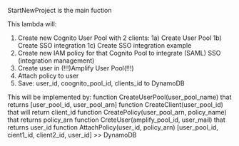 StartNewProject is the main fuction

This lambda will:
 1) Create new Cognito User Pool with 2 clients:
  1a) Create User Pool
  1b) Create SSO integration
  1c) Create SSO integration example
 2) Create new IAM policy for that Cognito Pool to integrate (SAML) SSO (integration management)
 3) Create user in (!!!)Amplify User Pool(!!!)
 4) Attach policy to user
 5) Save: user_id, coognito_pool_id, clients_id to DynamoDB

This will be implemented by:
 function CreateUserPool(user_pool_name) that returns [user_pool_id, user_pool_arn]
 function CreateClient(user_pool_id) that will return client_id
 function CreatePolicy(user_pool_arn, policy_name) that returns policy_arn
 function CreteUser(amplify_pool_id, user_mail) that returns user_id
 function AttachPolicy(user_id, policy_arn)
 [user_pool_id, cient1_id, client2_id, user_id] >> DynamoDB
